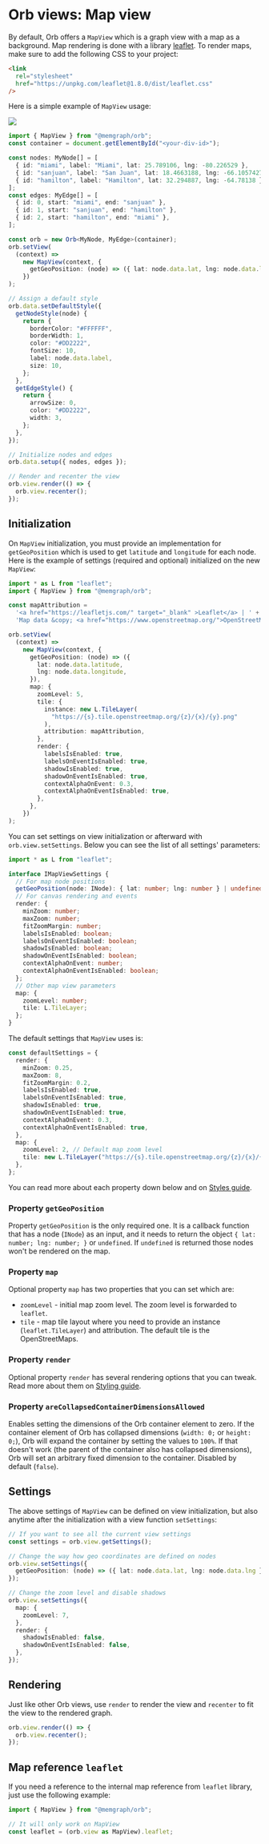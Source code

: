 # Orb views: Map view

By default, Orb offers a `MapView` which is a graph view with a map as a background. Map rendering is
done with a library [leaflet](https://leafletjs.com/). To render maps, make sure to add the
following CSS to your project:

```html
<link
  rel="stylesheet"
  href="https://unpkg.com/leaflet@1.8.0/dist/leaflet.css"
/>
```

Here is a simple example of `MapView` usage:

![](./assets/view-map-example.png)

```typescript
import { MapView } from "@memgraph/orb";
const container = document.getElementById("<your-div-id>");

const nodes: MyNode[] = [
  { id: "miami", label: "Miami", lat: 25.789106, lng: -80.226529 },
  { id: "sanjuan", label: "San Juan", lat: 18.4663188, lng: -66.1057427 },
  { id: "hamilton", label: "Hamilton", lat: 32.294887, lng: -64.78138 },
];
const edges: MyEdge[] = [
  { id: 0, start: "miami", end: "sanjuan" },
  { id: 1, start: "sanjuan", end: "hamilton" },
  { id: 2, start: "hamilton", end: "miami" },
];

const orb = new Orb<MyNode, MyEdge>(container);
orb.setView(
  (context) =>
    new MapView(context, {
      getGeoPosition: (node) => ({ lat: node.data.lat, lng: node.data.lng }),
    })
);

// Assign a default style
orb.data.setDefaultStyle({
  getNodeStyle(node) {
    return {
      borderColor: "#FFFFFF",
      borderWidth: 1,
      color: "#DD2222",
      fontSize: 10,
      label: node.data.label,
      size: 10,
    };
  },
  getEdgeStyle() {
    return {
      arrowSize: 0,
      color: "#DD2222",
      width: 3,
    };
  },
});

// Initialize nodes and edges
orb.data.setup({ nodes, edges });

// Render and recenter the view
orb.view.render(() => {
  orb.view.recenter();
});
```

## Initialization

On `MapView` initialization, you must provide an implementation for `getGeoPosition` which is used
to get `latitude` and `longitude` for each node. Here is the example of settings (required and optional)
initialized on the new `MapView`:

```typescript
import * as L from "leaflet";
import { MapView } from "@memgraph/orb";

const mapAttribution =
  '<a href="https://leafletjs.com/" target="_blank" >Leaflet</a> | ' +
  'Map data &copy; <a href="https://www.openstreetmap.org/">OpenStreetMap</a> contributors';

orb.setView(
  (context) =>
    new MapView(context, {
      getGeoPosition: (node) => ({
        lat: node.data.latitude,
        lng: node.data.longitude,
      }),
      map: {
        zoomLevel: 5,
        tile: {
          instance: new L.TileLayer(
            "https://{s}.tile.openstreetmap.org/{z}/{x}/{y}.png"
          ),
          attribution: mapAttribution,
        },
        render: {
          labelsIsEnabled: true,
          labelsOnEventIsEnabled: true,
          shadowIsEnabled: true,
          shadowOnEventIsEnabled: true,
          contextAlphaOnEvent: 0.3,
          contextAlphaOnEventIsEnabled: true,
        },
      },
    })
);
```

You can set settings on view initialization or afterward with `orb.view.setSettings`. Below
you can see the list of all settings' parameters:

```typescript
import * as L from "leaflet";

interface IMapViewSettings {
  // For map node positions
  getGeoPosition(node: INode): { lat: number; lng: number } | undefined;
  // For canvas rendering and events
  render: {
    minZoom: number;
    maxZoom: number;
    fitZoomMargin: number;
    labelsIsEnabled: boolean;
    labelsOnEventIsEnabled: boolean;
    shadowIsEnabled: boolean;
    shadowOnEventIsEnabled: boolean;
    contextAlphaOnEvent: number;
    contextAlphaOnEventIsEnabled: boolean;
  };
  // Other map view parameters
  map: {
    zoomLevel: number;
    tile: L.TileLayer;
  };
}
```

The default settings that `MapView` uses is:

```typescript
const defaultSettings = {
  render: {
    minZoom: 0.25,
    maxZoom: 8,
    fitZoomMargin: 0.2,
    labelsIsEnabled: true,
    labelsOnEventIsEnabled: true,
    shadowIsEnabled: true,
    shadowOnEventIsEnabled: true,
    contextAlphaOnEvent: 0.3,
    contextAlphaOnEventIsEnabled: true,
  },
  map: {
    zoomLevel: 2, // Default map zoom level
    tile: new L.TileLayer("https://{s}.tile.openstreetmap.org/{z}/{x}/{y}.png"), // OpenStreetMaps
  },
};
```

You can read more about each property down below and on [Styles guide](./styles.md).

### Property `getGeoPosition`

Property `getGeoPosition` is the only required one. It is a callback function that has a node (`INode`)
as an input, and it needs to return the object `{ lat: number; lng: number; }` or `undefined`. If
`undefined` is returned those nodes won't be rendered on the map.

### Property `map`

Optional property `map` has two properties that you can set which are:

- `zoomLevel` - initial map zoom level. The zoom level is forwarded to `leaflet`.
- `tile` - map tile layout where you need to provide an instance (`leaflet.TileLayer`) and attribution.
  The default tile is the OpenStreetMaps.

### Property `render`

Optional property `render` has several rendering options that you can tweak. Read more about them
on [Styling guide](./styles.md).

### Property `areCollapsedContainerDimensionsAllowed`

Enables setting the dimensions of the Orb container element to zero.
If the container element of Orb has collapsed dimensions (`width: 0;` or `height: 0;`),
Orb will expand the container by setting the values to `100%`.
If that doesn't work (the parent of the container also has collapsed dimensions),
Orb will set an arbitrary fixed dimension to the container.
Disabled by default (`false`).

## Settings

The above settings of `MapView` can be defined on view initialization, but also anytime after the
initialization with a view function `setSettings`:

```typescript
// If you want to see all the current view settings
const settings = orb.view.getSettings();

// Change the way how geo coordinates are defined on nodes
orb.view.setSettings({
  getGeoPosition: (node) => ({ lat: node.data.lat, lng: node.data.lng }),
});

// Change the zoom level and disable shadows
orb.view.setSettings({
  map: {
    zoomLevel: 7,
  },
  render: {
    shadowIsEnabled: false,
    shadowOnEventIsEnabled: false,
  },
});
```

## Rendering

Just like other Orb views, use `render` to render the view and `recenter` to fit the view to
the rendered graph.

```typescript
orb.view.render(() => {
  orb.view.recenter();
});
```

## Map reference `leaflet`

If you need a reference to the internal map reference from `leaflet` library, just use the
following example:

```typescript
import { MapView } from "@memgraph/orb";

// It will only work on MapView
const leaflet = (orb.view as MapView).leaflet;
```
